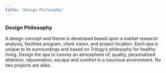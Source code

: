 ```yaml
---
title: 'Design Philosophy'
---
```


### Design Philosophy

A design concept and theme is developed based upon a market research analysis, facilities program, client vision, and project location.  Each spa is unique to its surroundings and based on Trilogy’s philosophy for healthy living.  Design the spa to convey an atmosphere of; quality, personalized attention, rejuvenation, escape and comfort in a luxurious environment. No two projects are alike.
